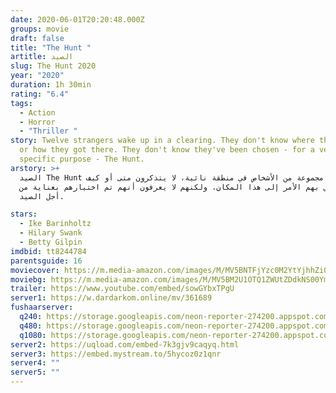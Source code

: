 ```yaml
---
date: 2020-06-01T20:20:48.000Z
groups: movie
draft: false
title: "The Hunt "
artitle: الصيد
slug: The Hunt 2020
year: "2020"
duration: 1h 30min
rating: "6.4"
tags:
  - Action
  - Horror
  - "Thriller "
story: Twelve strangers wake up in a clearing. They don't know where they are,
  or how they got there. They don't know they've been chosen - for a very
  specific purpose - The Hunt.
arstory: >+
  الصيد The Hunt يستيقظ مجموعة من الأشخاص في منطقة نائية، لا يتذكرون متى أو كيف
  انتهي بهم الأمر إلى هذا المكان، ولكنهم لا يعرفون أنهم تم اختيارهم بعناية من
  أجل الصيد.

stars:
  - Ike Barinholtz
  - Hilary Swank
  - Betty Gilpin
imdbid: tt8244784
parentsguide: 16
moviecover: https://m.media-amazon.com/images/M/MV5BNTFjYzc0M2YtYjhhZi00MTAwLWIyMzYtMzc1NzY2Y2MxZTk5XkEyXkFqcGdeQXVyNjU1NzU3MzE@._V1_SY1000_CR0,0,678,1000_AL_.jpg
moviebg: https://m.media-amazon.com/images/M/MV5BM2U1OTQ1ZWUtZDdkNS00YmE3LTkzZWMtMmRiZmQxNWI1ZDM0XkEyXkFqcGdeQXVyMDIwNTUxMg@@._V1_SX1777_CR0,0,1777,999_AL_.jpg
trailer: https://www.youtube.com/embed/sowGYbxTPgU
server1: https://w.dardarkom.online/mv/361689
fushaarserver:
  q240: https://storage.googleapis.com/neon-reporter-274200.appspot.com/fushaar/media/30421/30421-240p.mp4
  q480: https://storage.googleapis.com/neon-reporter-274200.appspot.com/fushaar/media/30421/30421-480p.mp4
  q1080: https://storage.googleapis.com/neon-reporter-274200.appspot.com/fushaar/media/30421/30421.mp4
server2: https://uqload.com/embed-7k3gjv9caqyq.html
server3: https://embed.mystream.to/5hycoz0z1qnr
server4: ""
server5: ""
---
```

